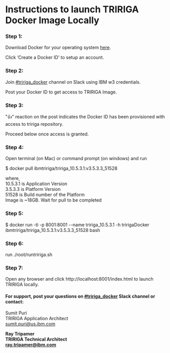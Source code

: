 # Instructions to launch TRIRIGA Docker Image Locally

### Step 1: 
Download Docker for your operating system [here](https://www.docker.com/community-edition).

Click ‘Create a Docker ID’ to setup an account. 

### Step 2: 
Join [#tririga_docker](https://ibm-tririga.slack.com/messages/CBBLDA5QU/) channel on Slack using IBM w3 credentials.

Post your Docker ID to get access to TRIRIGA Image.

### Step 3: 
":thumbsup:" reaction on the post indicates the Docker ID has been provisioned with access to tririga repository. 

Proceed below once access is granted.

### Step 4: 
Open terminal (on Mac) or command prompt (on windows) and run

$ docker pull ibmtririga/tririga_10.5.3.1:v3.5.3.3_51528

where, <br />
10.5.3.1 is Application Version <br />
3.5.3.3 is Platform Version <br />
51528 is Build number of the Platform <br />
Image is ~18GB. Wait for pull to be completed

### Step 5: 
$ docker run -ti -p 8001:8001 --name tririga_10.5.3.1 -h tririgaDocker ibmtririga/tririga_10.5.3.1:v3.5.3.3_51528 bash

### Step 6: 
run ./root/runtririga.sh

### Step 7: 
Open any browser and click http://localhost:8001/index.html to launch TRIRIGA locally.

#### For support, post your questions on [#tririga_docker](https://ibm-tririga.slack.com/messages/CBBLDA5QU/) Slack channel or contact:

Sumit Puri <br />
TRIRIGA Application Architect <br />
sumit.puri@us.ibm.com

<b>Ray Tripamer<b/> <br />
TRIRIGA Technical Architect <br />
ray.tripamer@ibm.com

